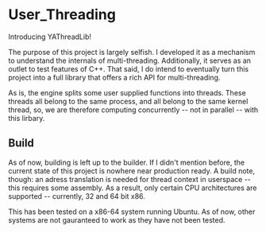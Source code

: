 # User_Threading

Introducing YAThreadLib!

The purpose of this project is largely selfish. I developed it as a mechanism to understand the internals of multi-threading. Additionally, it serves as an outlet to test features of C++. That said, I do intend to eventually turn this project into a full library that offers a rich API for multi-threading.

As is, the engine splits some user supplied functions into threads. These threads all belong to the same process, and all belong to the same kernel thread, so, we are therefore computing concurrently -- not in parallel -- with this lirbary.

## Build

As of now, building is left up to the builder. If I didn't mention before, the current state of this project is nowhere near production ready. A build note, though: an adress translation is needed for thread context in userspace -- this requires some assembly. As a result, only certain CPU architectures are supported -- currently, 32 and 64 bit x86.

This has been tested on a x86-64 system running Ubuntu. As of now, other systems are not gauranteed to work as they have not been tested.
